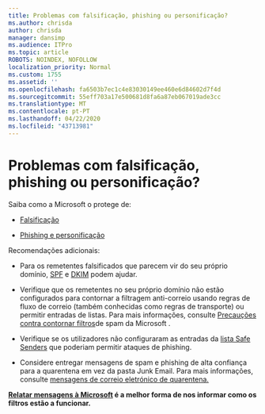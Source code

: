 ```yaml
---
title: Problemas com falsificação, phishing ou personificação?
ms.author: chrisda
author: chrisda
manager: dansimp
ms.audience: ITPro
ms.topic: article
ROBOTS: NOINDEX, NOFOLLOW
localization_priority: Normal
ms.custom: 1755
ms.assetid: ''
ms.openlocfilehash: fa6503b7ec1c4e83030149ee460e6d84602d7f4d
ms.sourcegitcommit: 55eff703a17e500681d8fa6a87eb067019ade3cc
ms.translationtype: MT
ms.contentlocale: pt-PT
ms.lasthandoff: 04/22/2020
ms.locfileid: "43713981"
---
```

# <a name="issues-with-spoofing-phishing-or-impersonation"></a>Problemas com falsificação, phishing ou personificação?

Saiba como a Microsoft o protege de:

- [Falsificação](https://docs.microsoft.com/office365/securitycompliance/anti-spoofing-protection)

- [Phishing e personificação](https://docs.microsoft.com/office365/securitycompliance/atp-anti-phishing)

Recomendações adicionais:

- Para os remetentes falsificados que parecem vir do seu próprio domínio, [SPF](https://docs.microsoft.com/office365/securitycompliance/set-up-spf-in-office-365-to-help-prevent-spoofing) e [DKIM](https://docs.microsoft.com/office365/securitycompliance/use-dkim-to-validate-outbound-email) podem ajudar.

- Verifique que os remetentes no seu próprio domínio não estão configurados para contornar a filtragem anti-correio usando regras de fluxo de correio (também conhecidas como regras de transporte) ou permitir entradas de listas. Para mais informações, consulte [Precauções contra contornar filtros](https://docs.microsoft.com/exchange/troubleshoot/antispam/cautions-against-bypassing-spam-filters)de spam da Microsoft .

- Verifique se os utilizadores não configuraram as entradas da [lista Safe Senders](https://support.office.com/article/BE1BAEA0-BEAB-4A30-B968-9004332336CE) que poderiam permitir ataques de phishing.

- Considere entregar mensagens de spam e phishing de alta confiança para a quarentena em vez da pasta Junk Email. Para mais informações, consulte [mensagens de correio eletrónico de quarentena.](https://docs.microsoft.com/office365/securitycompliance/quarantine-email-messages)

**[Relatar mensagens à Microsoft](https://support.office.com/article/b5caa9f1-cdf3-4443-af8c-ff724ea719d2) é a melhor forma de nos informar como os filtros estão a funcionar.**
